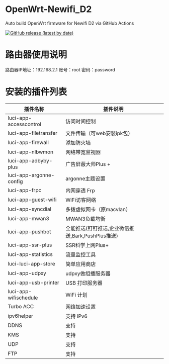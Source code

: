 # OpenWrt-Newifi_D2
Auto build OpenWrt firmware for Newifi D2 via GitHub Actions

[![GitHub release (latest by date)](https://img.shields.io/github/v/release/cnbbx/OpenWrt-Newifi_D2?style=for-the-badge&label=Download)](https://github.com/cnbbx/OpenWrt-Newifi_D2/releases/latest)

# 路由器使用说明
路由器IP地址：192.168.2.1
账号：root   密码：password

# 安装的插件列表
| 插件名称 | 插件说明 |
| ------- | ------- |
|  luci-app-accesscontrol  |  访问时间控制  |
|  luci-app-filetransfer  |  文件传输（可web安装ipk包）  |
|  luci-app-firewall  |  添加防火墙  |
|  luci-app-nlbwmon  |  网络带宽监视器  |
|  luci-app-adbyby-plus    |   广告屏蔽大师Plus +  |
|  luci-app-argonne-config    |  argonne主题设置  |
|  luci-app-frpc    |  内网穿透 Frp  |
|  luci-app-guest-wifi    |  WiFi访客网络  |
|  luci-app-syncdial    |  多拨虚拟网卡（原macvlan）  |
|  luci-app-mwan3    |  MWAN3负载均衡  |
|  luci-app-pushbot    |  全能推送(钉钉推送,企业微信推送,Bark,PushPlus推送)  |
|  luci-app-ssr-plus    |  SSR科学上网Plus+  |
|  luci-app-statistics    |  流量监控工具  |
|  luci-luci-app-store    |  简单应用商店  |
|  luci-app-udpxy    |  udpxy做组播服务器  |
|  luci-app-usb-printer    |   USB 打印服务器  |
|  luci-app-wifischedule    |  WiFi 计划   |
|  Turbo ACC  |  网络加速设置  |
|  ipv6helper  |  支持 iPv6  |
|  DDNS  |  支持  |
|  KMS  |  支持  |
|  UDP  |  支持  |
|  FTP  |  支持  |
